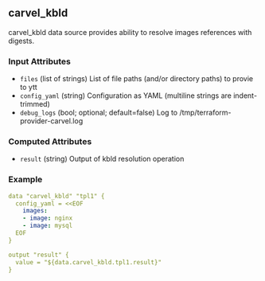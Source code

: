 ## carvel_kbld

carvel_kbld data source provides ability to resolve images references with digests.

### Input Attributes

- `files` (list of strings) List of file paths (and/or directory paths) to provie to ytt
- `config_yaml` (string) Configuration as YAML (multiline strings are indent-trimmed)
- `debug_logs` (bool; optional; default=false) Log to /tmp/terraform-provider-carvel.log

### Computed Attributes

- `result` (string) Output of kbld resolution operation

### Example

```yaml
data "carvel_kbld" "tpl1" {
  config_yaml = <<EOF
    images:
    - image: nginx
    - image: mysql
  EOF
}

output "result" {
  value = "${data.carvel_kbld.tpl1.result}"
}
```
